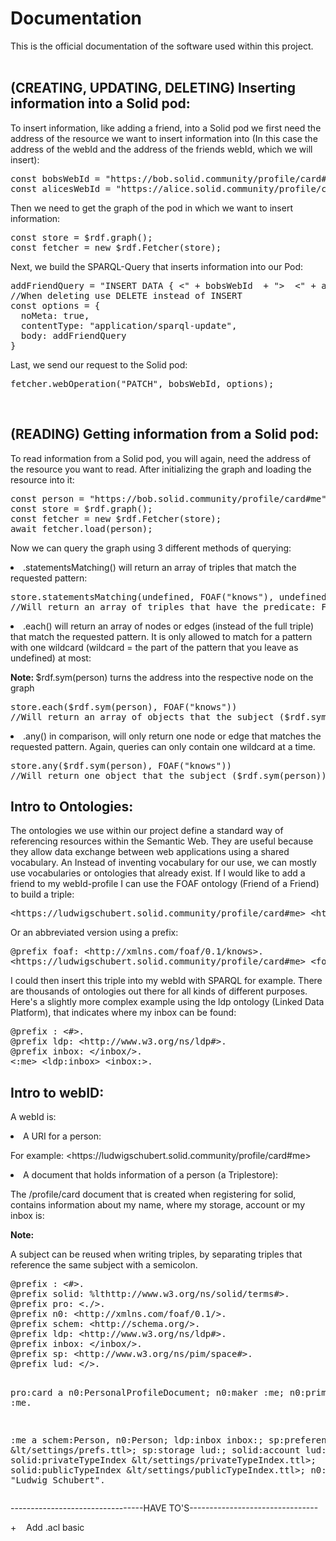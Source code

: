 <!DOCTYPE html>
<html lang="en" xml:lang="en" xmlns="http://www.w3.org/1999/xhtml">
  <head>
        <meta charset="utf-8" />
  </head>
<h1>Documentation</h1>This is the official documentation of the software used within this project.<div><br/>
<p><h2><b>(CREATING, UPDATING, DELETING) Inserting information into a Solid pod:</b></h2></p><p>To insert information, like adding a friend, into a Solid pod we first need the address of the resource we want to insert information into (In this case the address of the webId and the address of the friends webId, which we will insert): </p><div><pre>const bobsWebId = "https://bob.solid.community/profile/card#me"; //own pod
const alicesWebId = "https://alice.solid.community/profile/card#me"; //pod of our friend</pre>Then we need to get the graph of the pod in which we want to insert information: <br /><pre>const store = $rdf.graph();
const fetcher = new $rdf.Fetcher(store);</pre>Next, we build the SPARQL-Query that inserts information into our Pod:<br /><pre>addFriendQuery = "INSERT DATA { <" + bobsWebId  + "> <http: 0.1="" foaf="" knows="" xmlns.com=""> &lt;" + alicesWebId + "&gt;.}"
//When deleting use DELETE instead of INSERT
const options = {
  noMeta: true,
  contentType: "application/sparql-update",
  body: addFriendQuery
}</http:></http:></pre>Last, we send our request to the Solid pod:<br /><pre>fetcher.webOperation("PATCH", bobsWebId, options);<br /></http:></pre><p><http: 0.1="" foaf="" knows="" xmlns.com="">
<br/><h2><b>(READING) Getting information from a Solid pod:</b></h2></p>
<p>To read information from a Solid pod, you will again, need the address of the resource you want to read. After initializing the graph and loading the resource into it:</http:></p>
<pre>const person = "https://bob.solid.community/profile/card#me";
const store = $rdf.graph();
const fetcher = new $rdf.Fetcher(store);
await fetcher.load(person);</pre>
<p>Now we can query the graph using 3 different methods of querying:</p>
<li>.statementsMatching() will return an array of triples that match the requested pattern:
<pre>store.statementsMatching(undefined, FOAF("knows"), undefined);
//Will return an array of triples that have the predicate: FOAF("knows")</pre></li>
<li>.each() will return an array of nodes or edges (instead of the full triple) that match the requested pattern. It is only allowed to match for a pattern with one wildcard (wildcard = the part of the pattern that you leave as undefined) at most:</li>
<p><b>Note: </b>$rdf.sym(person) turns the address into the respective node on the graph</p>
<pre>store.each($rdf.sym(person), FOAF("knows"))
//Will return an array of objects that the subject ($rdf.sym(person)) is related to via FOAF("knows")</pre>
<li>.any() in comparison, will only return one node or edge that matches the requested pattern. Again, queries can only contain one wildcard at a time.</li>
<pre>store.any($rdf.sym(person), FOAF("knows"))
//Will return one object that the subject ($rdf.sym(person)) is related to via FOAF("knows")</pre>

<h2>Intro to Ontologies:</h2>
<p>The ontologies we use within our project define a standard way of referencing resources within the Semantic Web. They are useful because they allow data exchange between web applications using a shared vocabulary. An Instead of inventing vocabulary for our use, we can mostly use vocabularies or ontologies that already exist. If I would like to add a friend to my webId-profile I can use the FOAF ontology (Friend of a Friend) to build a triple:</p>
<pre>&lthttps://ludwigschubert.solid.community/profile/card#me> &lthttp://xmlns.com/foaf/0.1/knows> &lthttps://malte18.solid.community/profile/card#me>.</pre>
<p>Or an abbreviated version using a prefix:</p>
<pre>@prefix foaf: &lthttp://xmlns.com/foaf/0.1/knows>.
&lthttps://ludwigschubert.solid.community/profile/card#me> &ltfoaf:knows> &lthttps://malte18.solid.community/profile/card#me>.</pre>
<p>I could then insert this triple into my webId with SPARQL for example. There are thousands of ontologies out there for all kinds of different purposes. Here's a slightly more complex example using the ldp ontology (Linked Data Platform), that indicates where my inbox can be found:</p>
<pre>@prefix : &lt#>.
@prefix ldp: &lthttp://www.w3.org/ns/ldp#>.
@prefix inbox: &lt/inbox/>.
&lt:me> &ltldp:inbox> &ltinbox:>.</pre>

<h2>Intro to webID:</h2>
<p>A webId is:</p>
<li>A URI for a person:
  <p>For example: &lthttps://ludwigschubert.solid.community/profile/card#me></p>
</li>
<li>A document that holds information of a person (a Triplestore):
<p>The /profile/card document that is created when registering for solid, contains information about my name, where my storage, account or my inbox is: </p>
<b>Note:</b><p>A subject can be reused when writing triples, by separating triples that reference the same subject with a semicolon.</p>
<pre>@prefix : &lt#>.
@prefix solid: %lthttp://www.w3.org/ns/solid/terms#>.
@prefix pro: &lt./>.
@prefix n0: &lthttp://xmlns.com/foaf/0.1/>.
@prefix schem: &lthttp://schema.org/>.
@prefix ldp: &lthttp://www.w3.org/ns/ldp#>.
@prefix inbox: &lt/inbox/>.
@prefix sp: &lthttp://www.w3.org/ns/pim/space#>.
@prefix lud: &lt/>.

pro:card a n0:PersonalProfileDocument; n0:maker :me; n0:primaryTopic :me.

:me
    a schem:Person, n0:Person;
    ldp:inbox inbox:;
    sp:preferencesFile &lt/settings/prefs.ttl>;
    sp:storage lud:;
    solid:account lud:;
    solid:privateTypeIndex &lt/settings/privateTypeIndex.ttl>;
    solid:publicTypeIndex &lt/settings/publicTypeIndex.ttl>;
    n0:name "Ludwig Schubert".
</pre></li>
<p>---------------------------------HAVE TO'S--------------------------------</p>
<p>+    Add .acl basic</p>
</html>
